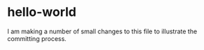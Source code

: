 # hello-world

I am making a number of small changes to this file to illustrate the committing process.
